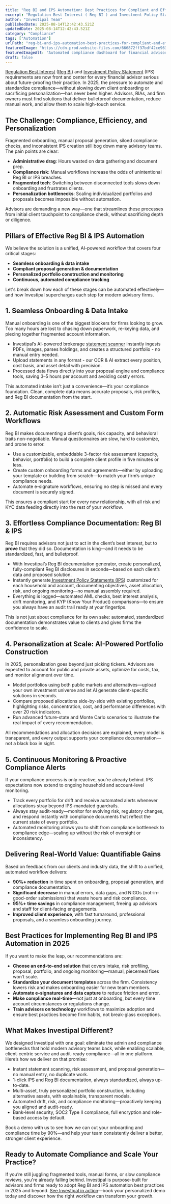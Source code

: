 ```yaml
---
title: "Reg BI and IPS Automation: Best Practices for Compliant and Efficient Advisory Workflows in 2025"
excerpt: "Regulation Best Interest ( Reg BI ) and Investment Policy Statement (IPS) requirements are now front and center for every financial advisor serious about future-proofing their practice."
author: "Investipal Team"
publishedDate: 2025-08-14T12:42:43.521Z
updatedDate: 2025-08-14T12:42:43.521Z
category: "Compliance"
tags: ["Automation"]
urlPath: "reg-bi-and-ips-automation-best-practices-for-compliant-and-efficient-advisory-workflows-in-2025"
featuredImage: "https://cdn.prod.website-files.com/666872ff37bdf42ce9637d77/689dd9c33d86dc2927d35f53_6883b877081bfae982e32309_Why%2520Wealth%2520Managers%2520Spend%252080%2525%2520of%2520Their%2520Time%2520on%2520Admin%2520Instead%2520of%2520Growth%2520(11).png"
featuredImageAlt: "Automated compliance dashboard for financial advisors showing Reg BI and IPS streamlined workflows"
draft: false
---
```

<p id=""><a rel="noopener noreferrer" target="_blank" href="https://www.sec.gov/regulation-best-interest">Regulation Best Interest</a> (<a href="/features/regulation-best-interest-generator">Reg BI</a>) and <a href="/features/investment-policy-statements">Investment Policy Statement</a> (IPS) requirements are now front and center for every financial advisor serious about future-proofing their practice. In 2025, the pressure to automate and standardize compliance—without slowing down client onboarding or sacrificing personalization—has never been higher. Advisors, RIAs, and firm owners must find solutions that deliver bulletproof documentation, reduce manual work, and allow them to scale high-touch service.</p><h2 id="">The Challenge: Compliance, Efficiency, and Personalization</h2><p id="">Fragmented onboarding, manual proposal generation, siloed compliance checks, and inconsistent IPS creation still bog down many advisory teams. The pain points are clear:</p><ul id=""><li id=""><strong id="">Administrative drag</strong>: Hours wasted on data gathering and document prep.</li><li id=""><strong id="">Compliance risk</strong>: Manual workflows increase the odds of unintentional Reg BI or IPS breaches.</li><li id=""><strong id="">Fragmented tech</strong>: Switching between disconnected tools slows down onboarding and frustrates clients.</li><li id=""><strong id="">Personalization bottlenecks</strong>: Scaling individualized portfolios and proposals becomes impossible without automation.</li></ul><p id="">Advisors are demanding a new way—one that streamlines these processes from initial client touchpoint to compliance check, without sacrificing depth or diligence.</p><h2 id="">Pillars of Effective Reg BI & IPS Automation</h2><p id="">We believe the solution is a unified, AI-powered workflow that covers four critical stages:</p><ul id=""><li id=""><strong id="">Seamless onboarding & data intake</strong></li><li id=""><strong id="">Compliant proposal generation & documentation</strong></li><li id=""><strong id="">Personalized portfolio construction and monitoring</strong></li><li id=""><strong id="">Continuous, automated compliance tracking</strong></li></ul><p id="">Let's break down how each of these stages can be automated effectively—and how Investipal supercharges each step for modern advisory firms.</p><h2 id="">1. Seamless Onboarding & Data Intake</h2><p id="">Manual onboarding is one of the biggest blockers for firms looking to grow. Too many hours are lost to chasing down paperwork, re-keying data, and piecing together fragmented account information.</p><ul id=""><li id="">Investipal’s AI-powered brokerage <a href="/features/automated-statement-scanner">statement scanner</a> instantly ingests PDFs, images, parses holdings, and creates a structured portfolio - no manual entry needed.</li><li id="">Upload statements in any format - our OCR & AI extract every position, cost basis, and asset detail with precision.</li><li id="">Processed data flows directly into your proposal engine and compliance tools, saving 3–5 hours per account and avoiding costly errors.</li></ul><p id="">This automated intake isn’t just a convenience—it’s your compliance foundation. Clean, complete data means accurate proposals, risk profiles, and Reg BI documentation from the start.</p><h2 id="">2. Automatic Risk Assessment and Custom Form Workflows</h2><p id="">Reg BI makes documenting a client’s goals, risk capacity, and behavioral traits non-negotiable. Manual questionnaires are slow, hard to customize, and prone to error.</p><ul id=""><li id="">Use a customizable, embeddable 3-factor risk assessment (capacity, behavior, portfolio) to build a complete client profile in five minutes or less.</li><li id="">Create custom onboarding forms and agreements—either by uploading your template or building from scratch—to match your firm’s unique compliance needs.</li><li id="">Automate e-signature workflows, ensuring no step is missed and every document is securely signed.</li></ul><p id="">This ensures a compliant start for every new relationship, with all risk and KYC data feeding directly into the rest of your workflow.</p><h2 id="">3. Effortless Compliance Documentation: Reg BI & IPS</h2><p id="">Reg BI requires advisors not just to act in the client’s best interest, but to <strong id="">prove</strong> that they did so. Documentation is king—and it needs to be standardized, fast, and bulletproof.</p><ul id=""><li id="">With Investipal’s Reg BI documentation generator, create personalized, fully-compliant Reg BI disclosures in seconds—based on each client’s data and proposed solution.</li><li id="">Instantly generate<a href="/blog/how-to-build-a-compliant-investment-policy-statement-in-minutes" id=""> Investment Policy Statements (IPS</a>) customized for each household and account, documenting objectives, asset allocation, risk, and ongoing monitoring—no manual assembly required.</li><li id="">Everything is logged—automated AML checks, best interest analysis, drift monitoring, and KYP (Know Your Product) comparisons—to ensure you always have an audit trail ready at your fingertips.</li></ul><p id="">This is not just about compliance for its own sake: automated, standardized documentation demonstrates value to clients and gives firms the confidence to scale.</p><h2 id="">4. Personalization at Scale: AI-Powered Portfolio Construction</h2><p id="">In 2025, personalization goes beyond just picking tickers. Advisors are expected to account for public and private assets, optimize for costs, tax, and monitor alignment over time.</p><ul id=""><li id="">Model portfolios using both public markets and alternatives—upload your own investment universe and let AI generate client-specific solutions in seconds.</li><li id="">Compare proposed allocations side-by-side with existing portfolios, highlighting risks, concentration, cost, and performance differences with over 20 risk indicators.</li><li id="">Run advanced future-state and Monte Carlo scenarios to illustrate the real impact of every recommendation.</li></ul><p id="">All recommendations and allocation decisions are explained, every model is transparent, and every output supports your compliance documentation—not a black box in sight.</p><h2 id="">5. Continuous Monitoring & Proactive Compliance Alerts</h2><p id="">If your compliance process is only reactive, you’re already behind. IPS expectations now extend to ongoing household and account-level monitoring.</p><ul id=""><li id="">Track every portfolio for drift and receive automated alerts whenever allocations stray beyond IPS-mandated guardrails.</li><li id="">Always stay audit-ready—monitor for evolving risk, regulatory changes, and respond instantly with compliance documents that reflect the current state of every portfolio.</li><li id="">Automated monitoring allows you to shift from compliance bottleneck to compliance edge—scaling up without the risk of oversight or inconsistency.</li></ul><h2 id="">Delivering Real-World Value: Quantifiable Gains</h2><p id="">Based on feedback from our clients and industry data, the shift to a unified, automated workflow delivers:</p><ul id=""><li id=""><strong id="">90%+ reduction</strong> in time spent on onboarding, proposal generation, and compliance documentation.</li><li id=""><strong id="">Significant decrease</strong> in manual errors, data gaps, and NIGOs (not-in-good-order submissions) that waste hours and risk compliance.</li><li id=""><strong id="">95%+ time savings</strong> in compliance management, freeing up advisors and staff for client-facing engagements.</li><li id=""><strong id="">Improved client experience</strong>, with fast turnaround, professional proposals, and a seamless onboarding journey.</li></ul><h2 id="">Best Practices for Implementing Reg BI and IPS Automation in 2025</h2><p id="">If you want to make the leap, our recommendations are:</p><ul id=""><li id=""><strong id="">Choose an end-to-end solution</strong> that covers intake, risk profiling, proposal, portfolio, and ongoing monitoring—manual, piecemeal fixes won’t scale.</li><li id=""><strong id="">Standardize your document templates</strong> across the firm. Consistency lowers risk and makes onboarding easier for new team members.</li><li id=""><strong id="">Automate e-signatures and data capture</strong> to reduce friction and error.</li><li id=""><strong id="">Make compliance real-time</strong>—not just at onboarding, but every time account circumstances or regulations change.</li><li id=""><strong id="">Train advisors on technology</strong> workflows to maximize adoption and ensure best practices become firm habits, not break-glass exceptions.</li></ul><h2 id="">What Makes Investipal Different?</h2><p id="">We designed Investipal with one goal: eliminate the admin and compliance bottlenecks that hold modern advisory teams back, while enabling scalable, client-centric service and audit-ready compliance—all in one platform. Here’s how we deliver on that promise:</p><ul id=""><li id="">Instant statement scanning, risk assessment, and proposal generation—no manual entry, no duplicate work.</li><li id="">1-click IPS and Reg BI documentation, always standardized, always up-to-date.</li><li id="">Multi-asset, truly personalized portfolio construction, including alternative assets, with explainable, transparent models.</li><li id="">Automated drift, risk, and compliance monitoring—proactively keeping you aligned and audit-ready.</li><li id="">Bank-level security, SOC2 Type II compliance, full encryption and role-based access by default.</li></ul><p id="">Book a demo with us to see how we can cut your onboarding and compliance time by 90%—and help your team consistently deliver a better, stronger client experience.</p><h2 id="">Ready to Automate Compliance and Scale Your Practice?</h2><p id="">If you’re still juggling fragmented tools, manual forms, or slow compliance reviews, you're already falling behind. Investipal is purpose-built for advisors and firms ready to adopt Reg BI and IPS automation best practices in 2025 and beyond. <a href="/book-a-demo" target="_blank" id="">See Investipal in action</a>—book your personalized demo today and discover how the right workflow can transform your growth.</p>